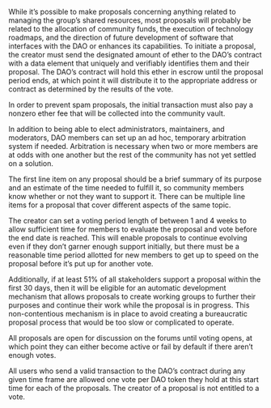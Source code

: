While it’s possible to make proposals concerning anything related to managing the group’s shared resources, most proposals will probably be related to the allocation of community funds, the execution of technology roadmaps, and the direction of future development of software that interfaces with the DAO or enhances its capabilities.
To initiate a proposal, the creator must send the designated amount of ether to the DAO’s contract with a data element that uniquely and verifiably identifies them and their proposal. The DAO’s contract will hold this ether in escrow until the proposal period ends, at which point it will distribute it to the appropriate address or contract as determined by the results of the vote.

In order to prevent spam proposals, the initial transaction must also pay a nonzero ether fee that will be collected into the community vault.

In addition to being able to elect administrators, maintainers, and moderators, DAO members can set up an ad hoc, temporary arbitration system if needed. Arbitration is necessary when two or more members are at odds with one another but the rest of the community has not yet settled on a solution.

The first line item on any proposal should be a brief summary of its purpose and an estimate of the time needed to fulfill it, so community members know whether or not they want to support it. There can be multiple line items for a proposal that cover different aspects of the same topic.

The creator can set a voting period length of between 1 and 4 weeks to allow sufficient time for members to evaluate the proposal and vote before the end date is reached. This will enable proposals to continue evolving even if they don’t garner enough support initially, but there must be a reasonable time period allotted for new members to get up to speed on the proposal before it’s put up for another vote.

Additionally, if at least 51% of all stakeholders support a proposal within the first 30 days, then it will be eligible for an automatic development mechanism that allows proposals to create working groups to further their purposes and continue their work while the proposal is in progress. This non-contentious mechanism is in place to avoid creating a bureaucratic proposal process that would be too slow or complicated to operate.

All proposals are open for discussion on the forums until voting opens, at which point they can either become active or fail by default if there aren’t enough votes.

All users who send a valid transaction to the DAO’s contract during any given time frame are allowed one vote per DAO token they hold at this start time for each of the proposals.
The creator of a proposal is not entitled to a vote.

